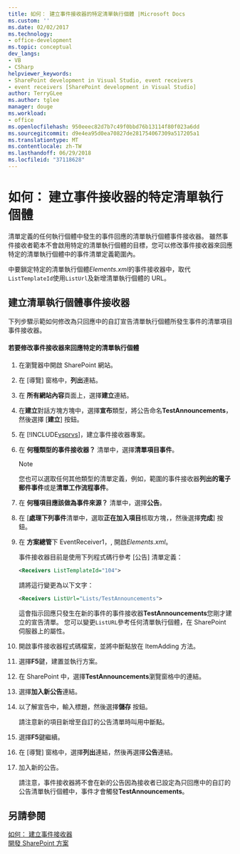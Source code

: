 ```yaml
---
title: 如何： 建立事件接收器的特定清單執行個體 |Microsoft Docs
ms.custom: ''
ms.date: 02/02/2017
ms.technology:
- office-development
ms.topic: conceptual
dev_langs:
- VB
- CSharp
helpviewer_keywords:
- SharePoint development in Visual Studio, event receivers
- event receivers [SharePoint development in Visual Studio]
author: TerryGLee
ms.author: tglee
manager: douge
ms.workload:
- office
ms.openlocfilehash: 950eeec82d7b7c49f0bbd76b13114f80f023a6dd
ms.sourcegitcommit: d9e4ea95d0ea70827de281754067309a517205a1
ms.translationtype: MT
ms.contentlocale: zh-TW
ms.lasthandoff: 06/29/2018
ms.locfileid: "37118628"
---
```

# <a name="how-to-create-an-event-receiver-for-a-specific-list-instance"></a>如何： 建立事件接收器的特定清單執行個體
  清單定義的任何執行個體中發生的事件回應的清單執行個體事件接收器。 雖然事件接收者範本不會啟用特定的清單執行個體的目標，您可以修改事件接收器來回應特定的清單執行個體中的事件清單定義範圍內。  
  
 中要鎖定特定的清單執行個體*Elements.xml*的事件接收器中，取代`ListTemplateId`使用`ListUrl`及新增清單執行個體的 URL。  
  
## <a name="create-a-list-instance-event-receiver"></a>建立清單執行個體事件接收器  
 下列步驟示範如何修改為只回應中的自訂宣告清單執行個體所發生事件的清單項目事件接收器。  
  
#### <a name="to-modify-an-event-receiver-to-respond-to-a-specific-list-instance"></a>若要修改事件接收器來回應特定的清單執行個體  
  
1.  在瀏覽器中開啟 SharePoint 網站。  
  
2.  在 [導覽] 窗格中，**列出**連結。  
  
3.  在 **所有網站內容**頁面上，選擇**建立**連結。  
  
4.  在**建立**對話方塊方塊中，選擇**宣布**類型，將公告命名**TestAnnouncements**，然後選擇 [**建立**] 按鈕。  
  
5.  在  [!INCLUDE[vsprvs](../sharepoint/includes/vsprvs-md.md)]，建立事件接收器專案。  
  
6.  在 **何種類型的事件接收器？** 清單中，選擇**清單項目事件**。  
  
    > [!NOTE]  
    >  您也可以選取任何其他類型的清單定義，例如，範圍的事件接收器**列出的電子郵件事件**或是**清單工作流程事件**。  
  
7.  在 **何種項目應該做為事件來源？** 清單中，選擇**公告**。  
  
8.  在 [**處理下列事件**清單中，選取**正在加入項目**核取方塊，，然後選擇**完成**] 按鈕。  
  
9. 在 **方案總管**下 EventReceiver1，, 開啟*Elements.xml*。  
  
     事件接收器目前是使用下列程式碼行參考 [公告] 清單定義：  
  
    ```xml  
    <Receivers ListTemplateId="104">  
    ```  
  
     請將這行變更為以下文字：  
  
    ```xml  
    <Receivers ListUrl="Lists/TestAnnouncements">  
    ```  
  
     這會指示回應只發生在新的事件的事件接收器**TestAnnouncements**您剛才建立的宣告清單。 您可以變更`ListURL`參考任何清單執行個體，在 SharePoint 伺服器上的屬性。  
  
10. 開啟事件接收器程式碼檔案，並將中斷點放在 ItemAdding 方法。  
  
11. 選擇**F5**鍵，建置並執行方案。  
  
12. 在 SharePoint 中，選擇**TestAnnouncements**瀏覽窗格中的連結。  
  
13. 選擇**加入新公告**連結。  
  
14. 以了解宣告中，輸入標題，然後選擇**儲存** 按鈕。  
  
     請注意新的項目新增至自訂的公告清單時叫用中斷點。  
  
15. 選擇**F5**鍵繼續。  
  
16. 在 [導覽] 窗格中，選擇**列出**連結，然後再選擇**公告**連結。  
  
17. 加入新的公告。  
  
     請注意，事件接收器將不會在新的公告因為接收者已設定為只回應中的自訂的公告清單執行個體中，事件才會觸發**TestAnnouncements**。  
  
## <a name="see-also"></a>另請參閱
 [如何： 建立事件接收器](../sharepoint/how-to-create-an-event-receiver.md)   
 [開發 SharePoint 方案](../sharepoint/developing-sharepoint-solutions.md)  
  
